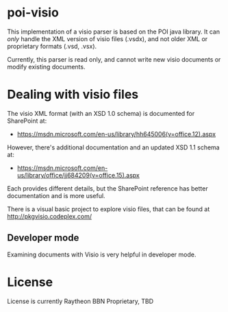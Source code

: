 poi-visio
=========

This implementation of a visio parser is based on the POI java library. It can
*only* handle the XML version of visio files (.vsdx), and not older XML or 
proprietary formats (.vsd, .vsx).

Currently, this parser is read only, and cannot write new visio documents or
modify existing documents.

Dealing with visio files
========================

The visio XML format (with an XSD 1.0 schema) is documented for SharePoint at:

* https://msdn.microsoft.com/en-us/library/hh645006(v=office.12).aspx

However, there's additional documentation and an updated XSD 1.1 schema at:

* https://msdn.microsoft.com/en-us/library/office/jj684209(v=office.15).aspx

Each provides different details, but the SharePoint reference has better
documentation and is more useful.

There is a visual basic project to explore visio files, that can be found at
http://pkgvisio.codeplex.com/


Developer mode
--------------

Examining documents with Visio is very helpful in developer mode.


License
=======

License is currently Raytheon BBN Proprietary, TBD
